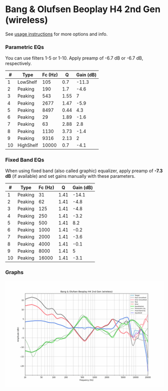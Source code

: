 # Bang & Olufsen Beoplay H4 2nd Gen (wireless)
See [usage instructions](https://github.com/jaakkopasanen/AutoEq#usage) for more options and info.

### Parametric EQs
You can use filters 1-5 or 1-10. Apply preamp of -6.7 dB or -6.7 dB, respectively.

|   # | Type      |   Fc (Hz) |    Q |   Gain (dB) |
|-----|-----------|-----------|------|-------------|
|   1 | LowShelf  |       105 | 0.7  |       -11.3 |
|   2 | Peaking   |       190 | 1.7  |        -4.6 |
|   3 | Peaking   |       543 | 1.55 |         7   |
|   4 | Peaking   |      2677 | 1.47 |        -5.9 |
|   5 | Peaking   |      8497 | 0.44 |         4.3 |
|   6 | Peaking   |        29 | 1.89 |        -1.6 |
|   7 | Peaking   |        63 | 2.88 |         2.8 |
|   8 | Peaking   |      1130 | 3.73 |        -1.4 |
|   9 | Peaking   |      9316 | 2.13 |         2   |
|  10 | HighShelf |     10000 | 0.7  |        -4.1 |

### Fixed Band EQs
When using fixed band (also called graphic) equalizer, apply preamp of **-7.3 dB** (if available) and set gains manually with these parameters.

|   # | Type    |   Fc (Hz) |    Q |   Gain (dB) |
|-----|---------|-----------|------|-------------|
|   1 | Peaking |        31 | 1.41 |       -14.1 |
|   2 | Peaking |        62 | 1.41 |        -4.8 |
|   3 | Peaking |       125 | 1.41 |        -4.8 |
|   4 | Peaking |       250 | 1.41 |        -3.2 |
|   5 | Peaking |       500 | 1.41 |         8.2 |
|   6 | Peaking |      1000 | 1.41 |        -0.2 |
|   7 | Peaking |      2000 | 1.41 |        -3.6 |
|   8 | Peaking |      4000 | 1.41 |        -0.1 |
|   9 | Peaking |      8000 | 1.41 |         5   |
|  10 | Peaking |     16000 | 1.41 |        -3.1 |

### Graphs
![](./Bang%20&%20Olufsen%20Beoplay%20H4%202nd%20Gen%20(wireless).png)
